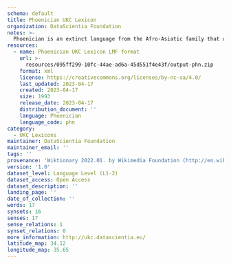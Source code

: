 ```yaml
---
schema: default
title: Phoenician UKC Lexicon
organization: DataScientia Foundation
notes: >-
  Phoenician is an extinct language from the Afro-Asiatic family that used to be spoken in Africa. The UKC Lexicon of Phoenician is represented as a lexico-semantic network. It consists of words, word senses, synsets, as well as sense-level and synset-level relationships
resources:
  - name: Phoenician UKC Lexicon LMF format
    url: >-
      resources/095ff299-10fc-44ae-ad6a-45d551f4e43f/output-phn.zip
    format: xml
    license: https://creativecommons.org/licenses/by-nc-sa/4.0/
    last_updated: 2023-04-17
    created: 2023-04-17
    size: 1993
    release_date: 2023-04-17
    distribution_document: ''
    language: Phoenician
    language_code: phn
category:
  - UKC Lexicons
maintainer: DataScientia Foundation
maintainer_email: ''
tags: ''
provenance: 'Wiktionary 2022.01. by Wikimedia Foundation (http://en.wiktionary.org); KinDiv: Kinship Diversity 1.0 by Temuulen Khishigsuren (http://ukc.disi.unitn.it/index.php/kinship/); Antonymy 1.0 by Gábor Bella (http://ukc.datascientia.eu); Princeton WordNet 2.1 by Princeton University (https://wordnet.princeton.edu)'
version: '1.0'
dataset_level: Language Level (L1-2)
dataset_access: Open Access
dataset_description: ''
landing_page: ''
date_of_collection: ''
words: 17
synsets: 16
senses: 17
sense_relations: 1
synset_relations: 0
more_information: http://ukc.datascientia.eu/
latitude_map: 34.12
longitude_map: 35.65
---
```

